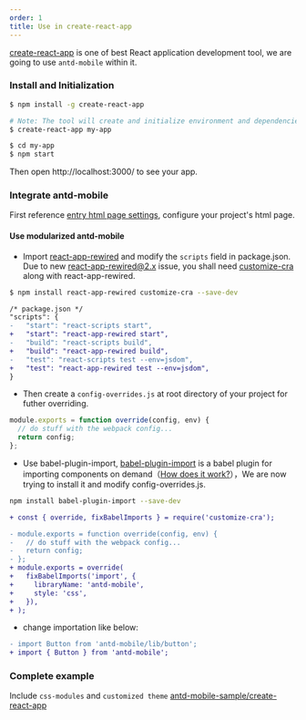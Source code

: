 ```yaml
---
order: 1
title: Use in create-react-app
---
```


[create-react-app](https://github.com/facebookincubator/create-react-app) is one of best React application development tool, we are going to use `antd-mobile` within it.

### Install and Initialization

```bash
$ npm install -g create-react-app

# Note: The tool will create and initialize environment and dependencies automaticly, please try config your proxy setting or use other npm registry if any network errors happen during it.
$ create-react-app my-app

$ cd my-app
$ npm start
```

Then open http://localhost:3000/ to see your app.

### Integrate antd-mobile

First reference [entry html page settings](/docs/react/introduce#3.-Usage), configure your project's html page.

#### Use modularized antd-mobile

- Import [react-app-rewired](https://github.com/timarney/react-app-rewired) and modify the `scripts` field in package.json. Due to new [react-app-rewired@2.x](https://github.com/timarney/react-app-rewired#alternatives) issue, you shall need [customize-cra](https://github.com/arackaf/customize-cra) along with react-app-rewired.

```bash
$ npm install react-app-rewired customize-cra --save-dev
```

```diff
/* package.json */
"scripts": {
-   "start": "react-scripts start",
+   "start": "react-app-rewired start",
-   "build": "react-scripts build",
+   "build": "react-app-rewired build",
-   "test": "react-scripts test --env=jsdom",
+   "test": "react-app-rewired test --env=jsdom",
}
```

- Then create a `config-overrides.js` at root directory of your project for futher overriding.

```js
module.exports = function override(config, env) {
  // do stuff with the webpack config...
  return config;
};
```

- Use babel-plugin-import, [babel-plugin-import](https://github.com/ant-design/babel-plugin-import) is a babel plugin for importing components on demand（[How does it work?](https://ant.design/docs/react/getting-started#Import-on-Demand)），We are now trying to install it and modify config-overrides.js.

```bash
npm install babel-plugin-import --save-dev
```

```diff
+ const { override, fixBabelImports } = require('customize-cra');

- module.exports = function override(config, env) {
-   // do stuff with the webpack config...
-   return config;
- };
+ module.exports = override(
+   fixBabelImports('import', {
+     libraryName: 'antd-mobile',
+     style: 'css',
+   }),
+ );
```

- change importation like below:

```diff
- import Button from 'antd-mobile/lib/button';
+ import { Button } from 'antd-mobile';
```

### Complete example

Include `css-modules` and `customized theme` [antd-mobile-sample/create-react-app](https://github.com/ant-design/antd-mobile-samples/tree/master/create-react-app)
